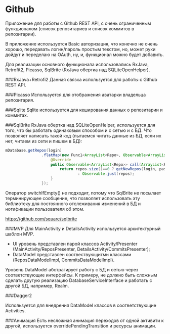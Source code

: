 # Github


Приложение для работы с Github REST API, с очень ограниченным функционалом (список репозитариев и список коммитов в репозитарии).

В приложение используется Basic авторизация, что конечно не очень хорошо, передавать логин/пароль простым текстом, но, может руки дойдут и переделаю на OAuth, ну, и, функционал можно будет добавить.

Для реализации основного функционала использовались RxJava, Retrofit2, Picasso, SqlBrite (RxJava обертка над SQLiteOpenHelper).

###RxJava+Retrofi2 
Данная связка используется для работы с Github REST API.

###Picasso 
Используется для отображения аватарки владельца репозитария.

###Sqlite
Sqlite используется для кеширования данных о репозитарии и коммитах.

###SqlBrite
RxJava обертка над SQLiteOpenHelper, используется для того, что бы работать одинаковым способом и с сетью и с БД.
Что позволяет написать такой код (пытаемся читать данные из БД, если их нет, читаем из сети и пишем в БД):
```java
mDatabase.getRepos(login)
                .flatMap(new Func1<ArrayList<Repo>, Observable<ArrayList<Repo>>>() {
                    @Override
                    public Observable<ArrayList<Repo>> call(ArrayList<Repo> repos) {
                        return repos.size()==0 ? getNewRepos(login, password)
                                : Observable.just(repos);
                    }
                });
```
Оператор switchIfEmpty() не подходит, потому что SqlBrite не посылает терминирующее сообщение, что позволяет использовать эту библиотеку для постоянного отслеживания изменений в БД и нотификации пользователя об этом.

https://github.com/square/sqlbrite

###MVP
Для MainActivity и DetailsActivity используется архитектурный шаблон MVP.

- UI уровень представлен парой классов Activity/Presenter (MainActivity/ReposPresenter, DetailsActivity/CommitsPresenter);
- DataModel представлен соотвествующитми классами (ReposDataModelImpl, CommitsDataModelImpl).

Уровень DataModel абстрагирует работу с БД и сетью через соответствующие интерфейсы. К примеру, не должно быть сложным сделать другую реализацию DatabaseServiceInterface и работать с другой БД, например, Realm.

###Dagger2

Используется для внедрения DataModel классов в соответствующие Activities.

###Анимация
Есть несложная анимация переходов от одной активити к другой, используется overridePendingTransition и ресурсы анимации.

